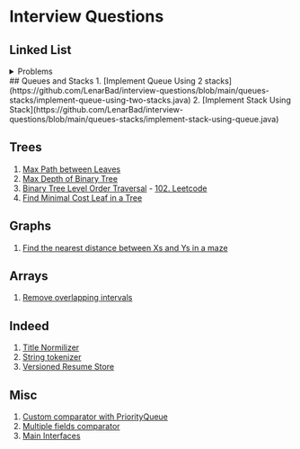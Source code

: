# Interview Questions

## Linked List
<details>
  <summary>Problems</summary>

    1. [Reverse linked list](https://github.com/LenarBad/interview-questions/blob/main/linked-list/reverse-linkedlist.java)
    2. [Reverse linked list between](https://github.com/LenarBad/interview-questions/blob/main/linked-list/reverse-linkedlist-between.java)
    3. [Merge 2 sorted lists](https://github.com/LenarBad/interview-questions/blob/main/linked-list/merge-2-sorted-lists.java)
    4. [Merge K sorted lists](https://github.com/LenarBad/interview-questions/blob/main/linked-list/merge-k-sorted-lists.java)
</details>
## Queues and Stacks
1. [Implement Queue Using 2 stacks](https://github.com/LenarBad/interview-questions/blob/main/queues-stacks/implement-queue-using-two-stacks.java)
2. [Implement Stack Using Stack](https://github.com/LenarBad/interview-questions/blob/main/queues-stacks/implement-stack-using-queue.java)

## Trees
1. [Max Path between Leaves](https://github.com/LenarBad/interview-questions/blob/main/trees/max-path-sum-between-leaves-in-beenary-tree.java)
2. [Max Depth of Binary Tree](https://github.com/LenarBad/interview-questions/blob/main/trees/max-depth-of-binary-tree.java)
3. [Binary Tree Level Order Traversal](https://github.com/LenarBad/interview-questions/blob/main/trees/tree-level-order-traversal.java) - [102. Leetcode](https://leetcode.com/problems/binary-tree-level-order-traversal/)
4. [Find Minimal Cost Leaf in a Tree](https://github.com/LenarBad/interview-questions/blob/main/trees/minimal-cost-leaf-in-tree.java)

## Graphs
1. [Find the nearest distance between Xs and Ys in a maze](https://github.com/LenarBad/interview-questions/blob/main/graphs/nearest-distance-between-x-and-y-in-maze.java)

## Arrays
1. [Remove overlapping intervals](https://github.com/LenarBad/interview-questions/blob/main/arrays/remove-overlapping-intervals.java)

## Indeed
1. [Title Normilizer](https://github.com/LenarBad/interview-questions/blob/main/indeed/title-normalizer.java)
2. [String tokenizer](https://github.com/LenarBad/interview-questions/blob/main/indeed/tokenizer.java)
3. [Versioned Resume Store](https://github.com/LenarBad/interview-questions/blob/main/indeed/versioned-resume-store.java)

## Misc
1. [Custom comparator with PriorityQueue](https://github.com/LenarBad/interview-questions/blob/main/misc/custom-comparator.java)
2. [Multiple fields comparator](https://github.com/LenarBad/interview-questions/blob/main/misc/multpe-fields-comparator.java)
3. [Main Interfaces](https://github.com/LenarBad/interview-questions/blob/main/misc/main-interfaces.md)
